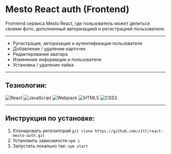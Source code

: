 # Mesto React auth (Frontend)

Fromtend сервиса Mesto React, где пользователь может делиться своими фото, дополненный авторизацией и регистрацией пользователя.

---

- Ругистрация, авторизация и аутентификация пользователя
- Добавление / удаление карточек
- Редактирование аватара
- Изменение информации и пользователе
- Установка / удаление лайка

---

## Тезнологии:

![React](https://img.shields.io/badge/-React-090909?style=for-the-badge&logo=React)
![JavaScript](https://img.shields.io/badge/-JavaScript-090909?style=for-the-badge&logo=JavaScript)
![Webpack](https://img.shields.io/badge/-Webpack-090909?style=for-the-badge&logo=Webpack)
![HTML5](https://img.shields.io/badge/-HTML5-090909?style=for-the-badge&logo=HTML5)
![CSS3](https://img.shields.io/badge/-CSS3-090909?style=for-the-badge&logo=CSS3)

---

## Инструкция по установке:

1. Клонировать репозиторий
   `git clone https://github.com/s1tt/react-mesto-auth.git`
2. Установить зависимости
   `npm i`
3. Запустить локально так:
   `npm start`
